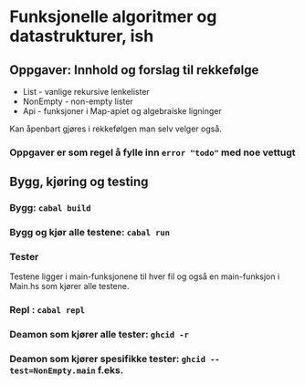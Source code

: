 # Funksjonelle algoritmer og datastrukturer, ish


## Oppgaver: Innhold og forslag til rekkefølge 
* List - vanlige rekursive lenkelister
* NonEmpty - non-empty lister
* Api - funksjoner i Map-apiet og algebraiske ligninger

Kan åpenbart gjøres i rekkefølgen man selv velger også.

### Oppgaver er som regel å fylle inn `error "todo"` med noe vettugt


## Bygg, kjøring og testing

### Bygg: `cabal build`
### Bygg og kjør alle testene: `cabal run`
### Tester
Testene ligger i main-funksjonene til hver fil
og også en main-funksjon i Main.hs som kjører alle testene.

### Repl : `cabal repl`

### Deamon som kjører alle tester: `ghcid -r`
### Deamon som kjører spesifikke tester: `ghcid --test=NonEmpty.main` f.eks.

